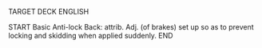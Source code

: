 TARGET DECK
ENGLISH

START
Basic
Anti-lock
Back: attrib. Adj. (of brakes) set up so as to prevent locking and skidding when applied suddenly.
END
